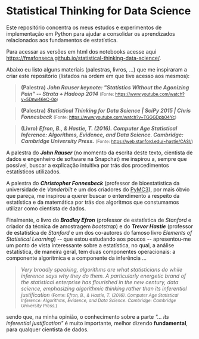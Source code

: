 # Statistical Thinking for Data Science

Este repositório concentra os meus estudos e experimentos de implementação em Python para ajudar a consolidar os aprendizados relacionados aos fundamentos de estatística.

Para acessar as versões em html dos notebooks acesse aqui https://fmafonseca.github.io/statistical-thinking-data-science/.

Abaixo eu listo alguns materiais (palestras, livros, ...) que me inspiraram a criar este repositório (listados na ordem em que tive acesso aos mesmos):
>**(Palestra)** ***John Rauser keynote: "Statistics Without the Agonizing Pain" -- Strata + Hadoop 2014***
<small>(Fonte: https://www.youtube.com/watch?v=5Dnw46eC-0o)</small>

> **(Palestra)** ***Statistical Thinking for Data Science | SciPy 2015 | Chris Fonnesbeck***
<small>(Fonte: https://www.youtube.com/watch?v=TGGGDpb04Yc)</small>

>**(Livro)** ***Efron, B., & Hastie, T. (2016). Computer Age Statistical Inference: Algorithms, Evidence, and Data Science. Cambridge: Cambridge University Press.***
<small>(Fonte: https://web.stanford.edu/~hastie/CASI/)</small>

A palestra do ***John Rauser*** (no momento da escrita deste texto, cientista de dados e engenheiro de software na Snapchat) me inspirou a, sempre que possível, buscar a explicação intuitiva por trás dos procedimentos estatísticos utilizados.

A palestra do ***Christopher Fonnesbeck*** (professor de bioestatística da universidade de *Vanderbilt* e um dos criadores do [PyMC3](https://docs.pymc.io/#)), por mais óbvio que pareça, me inspirou a querer buscar o entendimento a respeito da estatística e da matemática por trás dos algoritmos que constumamos utilizar como cientista de dados.

Finalmente, o livro do ***Bradley Efron*** (professor de estatística de *Stanford* e criador da técnica de amostragem *bootstrap*) e do ***Trevor Hastie*** (professor de estatística de *Stanford* e um dos co-autores do famoso livro *Elements of Statistical Learning*) -- que estou estudando aos poucos -- apresentou-me um ponto de vista interessante sobre a estatística, no qual, a análise estatística, de maneira geral, tem duas componentes operacionais: a componente algorítmica e a componente da inferência ...

>*Very broadly speaking, algorithms are what statisticians do while inference says why they do them. A particularly energetic brand of the statistical enterprise has flourished in the new century, data science, emphasizing algorithmic thinking rather than its inferential justification*
<small>(Fonte: *Efron, B., & Hastie, T. (2016). Computer Age Statistical Inference: Algorithms, Evidence, and Data Science. Cambridge: Cambridge University Press.*)</small>

sendo que, na minha opinião, o conhecimento sobre a parte *"... its inferential justification"* é muito importante, melhor dizendo **fundamental**, para qualquer cientista de dados.
